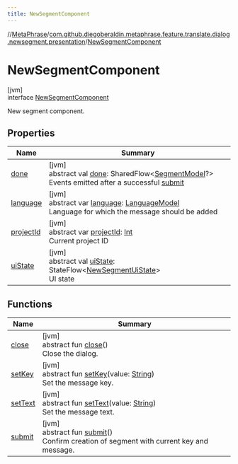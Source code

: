 ```yaml
---
title: NewSegmentComponent
---
```

//[MetaPhrase](../../../index.html)/[com.github.diegoberaldin.metaphrase.feature.translate.dialog.newsegment.presentation](../index.html)/[NewSegmentComponent](index.html)



# NewSegmentComponent



[jvm]\
interface [NewSegmentComponent](index.html)

New segment component.



## Properties


| Name | Summary |
|---|---|
| [done](done.html) | [jvm]<br>abstract val [done](done.html): SharedFlow&lt;[SegmentModel](../../com.github.diegoberaldin.metaphrase.domain.project.data/-segment-model/index.html)?&gt;<br>Events emitted after a successful [submit](submit.html) |
| [language](language.html) | [jvm]<br>abstract var [language](language.html): [LanguageModel](../../com.github.diegoberaldin.metaphrase.domain.language.data/-language-model/index.html)<br>Language for which the message should be added |
| [projectId](project-id.html) | [jvm]<br>abstract var [projectId](project-id.html): [Int](https://kotlinlang.org/api/latest/jvm/stdlib/kotlin/-int/index.html)<br>Current project ID |
| [uiState](ui-state.html) | [jvm]<br>abstract val [uiState](ui-state.html): StateFlow&lt;[NewSegmentUiState](../-new-segment-ui-state/index.html)&gt;<br>UI state |


## Functions


| Name | Summary |
|---|---|
| [close](close.html) | [jvm]<br>abstract fun [close](close.html)()<br>Close the dialog. |
| [setKey](set-key.html) | [jvm]<br>abstract fun [setKey](set-key.html)(value: [String](https://kotlinlang.org/api/latest/jvm/stdlib/kotlin/-string/index.html))<br>Set the message key. |
| [setText](set-text.html) | [jvm]<br>abstract fun [setText](set-text.html)(value: [String](https://kotlinlang.org/api/latest/jvm/stdlib/kotlin/-string/index.html))<br>Set the message text. |
| [submit](submit.html) | [jvm]<br>abstract fun [submit](submit.html)()<br>Confirm creation of segment with current key and message. |

